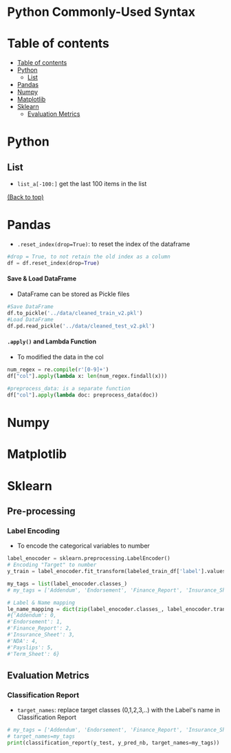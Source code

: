 # Python Commonly-Used Syntax

# Table of contents
- [Table of contents](#table-of-contents)
- [Python](#python)
  - [List](#list)
- [Pandas](#pandas)
- [Numpy](#numpy)
- [Matplotlib](#matplotlib)
- [Sklearn](#sklearn)
  - [Evaluation Metrics](#evaluation-metrics)
# Python
## List
- `list_a[-100:]` get the last 100 items in the list

[(Back to top)](#table-of-contents)

# Pandas
- `.reset_index(drop=True)`: to reset the index of the dataframe
```Python
#drop = True, to not retain the old index as a column
df = df.reset_index(drop=True)
```
#### Save & Load DataFrame
- DataFrame can be stored as Pickle files
```Python
#Save DataFrame
df.to_pickle('../data/cleaned_train_v2.pkl')
#Load DataFrame
df.pd.read_pickle('../data/cleaned_test_v2.pkl')
```
#### `.apply()` and Lambda Function
- To modified the data in the col
```Python
num_regex = re.compile(r'[0-9]+')
df["col"].apply(lambda x: len(num_regex.findall(x)))
 
#preprocess_data: is a separate function
df["col"].apply(lambda doc: preprocess_data(doc))  
```
# Numpy
# Matplotlib
# Sklearn
## Pre-processing
### Label Encoding
- To encode the categorical variables to number
```Python
label_enocoder = sklearn.preprocessing.LabelEncoder()
# Encoding "Target" to number 
y_train = label_enocoder.fit_transform(labeled_train_df['label'].values)

my_tags = list(label_enocoder.classes_)
# my_tags = ['Addendum', 'Endorsement', 'Finance_Report', 'Insurance_Sheet', 'NDA', 'Payslips', 'Term_Sheet']

# Label & Name mapping
le_name_mapping = dict(zip(label_enocoder.classes_, label_enocoder.transform(label_enocoder.classes_)))
#{'Addendum': 0,
#'Endorsement': 1,
#'Finance_Report': 2,
#'Insurance_Sheet': 3,
#'NDA': 4,
#'Payslips': 5,
#'Term_Sheet': 6}
```
## Evaluation Metrics
### Classification Report
- `target_names`: replace target classes (0,1,2,3,..) with the Label's name in Classification Report 

```Python
# my_tags = ['Addendum', 'Endorsement', 'Finance_Report', 'Insurance_Sheet', 'NDA', 'Payslips', 'Term_Sheet']
# target_names=my_tags
print(classification_report(y_test, y_pred_nb, target_names=my_tags))
```
